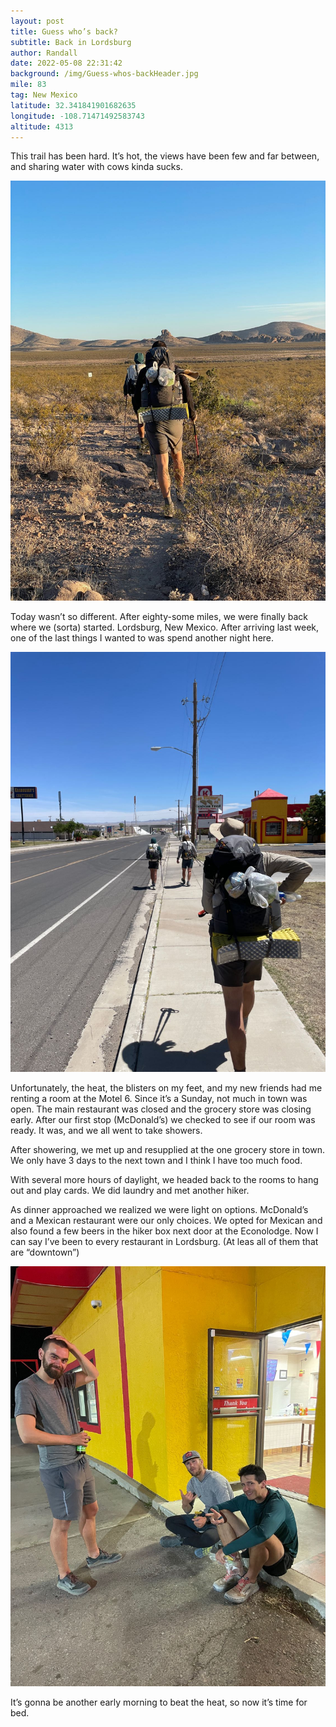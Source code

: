 ```yaml
---
layout: post
title: Guess who’s back?
subtitle: Back in Lordsburg
author: Randall
date: 2022-05-08 22:31:42
background: /img/Guess-whos-backHeader.jpg
mile: 83
tag: New Mexico
latitude: 32.341841901682635
longitude: -108.71471492583743
altitude: 4313
---
```

This trail has been hard. It’s hot, the views have been few and far between, and sharing water with cows kinda sucks. 

<img src="/img/Guess whos back0.jpg" class="img-fluid">

Today wasn’t so different. After eighty-some miles, we were finally back where we (sorta) started. Lordsburg, New Mexico. After arriving last week, one of the last things I wanted to was spend another night here.

<img src="/img/Guess whos back1.jpg" class="img-fluid">

Unfortunately, the heat, the blisters on my feet, and my new friends had me renting a room at the Motel 6. Since it’s a Sunday, not much in town was open. The main restaurant was closed and the grocery store was closing early. After our first stop (McDonald’s) we checked to see if our room was ready. It was, and we all went to take showers.

After showering, we met up and resupplied at the one grocery store in town. We only have 3 days to the next town and I think I have too much food.

With several more hours of daylight, we headed back to the rooms to hang out and play cards. We did laundry and met another hiker. 

As dinner approached we realized we were light on options. McDonald’s and a Mexican restaurant were our only choices. We opted for Mexican and also found a few beers in the hiker box next door at the Econolodge. Now I can say I’ve been to every restaurant in Lordsburg. (At leas all of them that are “downtown”)

<img src="/img/Guess whos back2.jpg" class="img-fluid">

It’s gonna be another early morning to beat the heat, so now it’s time for bed.

